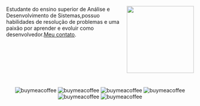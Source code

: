 <p>
    <img height="180em" align="right" src="https://github-readme-stats.vercel.app/api/top-langs/?username=JoseHenriquePatrocinio&layout=compact&langs_count=7&theme=dracula"/>
    
   Estudante do ensino superior de Análise e Desenvolvimento de Sistemas,possuo habilidades de resolução de problemas e uma paixão por aprender e evoluir como
desenvolvedor.<a href="mailto:henriquepatrocinio98@gmail.com" target="_blank">Meu contato</a>.
</p>

<br />
<br />
<br />
<br />
<br />
<br />
<br />

<div align="center">

<img alt="buymeacoffee" src="https://img.shields.io/badge/Discord-7289DA?style=for-the-badge&logo=discord&logoColor=white">
<img alt="buymeacoffee" src="https://img.shields.io/badge/C%23-239120?style=for-the-badge&logo=c-sharp&logoColor=white">
<img alt="buymeacoffee" src="https://img.shields.io/badge/Visual_Studio-5C2D91?style=for-the-badge&logo=visual%20studio&logoColor=white">
<img alt="buymeacoffee" src="https://img.shields.io/badge/Spotify-1ED760?&style=for-the-badge&logo=spotify&logoColor=white">
<img alt="buymeacoffee" src="https://img.shields.io/badge/Aiqfome-7A1FA2?style=for-the-badge&logo=aiqfome&logoColor=white">
<img alt="buymeacoffee" src="https://img.shields.io/badge/Codewars-B1361E?style=for-the-badge&logo=Codewars&logoColor=white">
</div>

